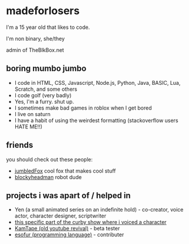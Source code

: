 #  madeforlosers

I'm a 15 year old that likes to code. 

I'm non binary, she/they

admin of TheBlkBox.net

## boring mumbo jumbo 
- I code in HTML, CSS, Javascript, Node.js, Python, Java, BASIC, Lua, Scratch, and some others
- I code golf (very badly)
- Yes, I'm a furry. shut up.
- I sometimes make bad games in roblox when I get bored
- I live on saturn
- I have a habit of using the weirdest formatting (stackoverflow users HATE ME!!)

## friends
you should check out these people:

- [jumbledFox](https://github.com/jumbledFox) cool fox that makes cool stuff
- [blockyheadman](https://github.com/blockyheadman) robot dude 

## projects i was apart of / helped in
- Yen (a small animated series on an indefinite hold) - co-creator, voice actor, character designer, scriptwriter
- [this specific part of the curby show where i voiced a character](https://youtu.be/5weRTV2i28c?si=qmlB8AKRBWeNJmkg&t=200)
- [KamTape (old youtube revival)](https://www.kamtape.com/) - beta tester
- [esofur (programming language)](https://github.com/TaserTheFox/EsoFur-Interpreter) - contributer
